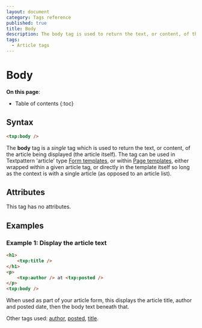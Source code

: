 ```yaml
---
layout: document
category: Tags reference
published: true
title: Body
description: The body tag is used to return the text, or content, of the article being displayed (the article itself).
tags:
  - Article tags
---
```


# Body

**On this page**:

* Table of contents
{:toc}

## Syntax

~~~ html
<txp:body />
~~~

The **body** tag is a *single* tag which is used to return the text, or content, of the article being displayed (the article itself). The tag can be used in Textpattern 'article' type [Form templates](/themes/form-templates-explained), or within [Page templates](/themes/page-templates-explained), either wrapped within a given article tag, or directly in the template itself so long as the context is with a single article (as opposed to an article list).

## Attributes

This tag has no attributes.

## Examples

### Example 1: Display the article text

~~~ html
<h1>
    <txp:title />
</h1>
<p>
    <txp:author /> at <txp:posted />
</p>
<txp:body />
~~~

When used as part of your article form, this displays the article title, author and posted date, then the body text beneath that.

Other tags used: [author](/tags/author), [posted](/tags/posted), [title](/tags/title).
